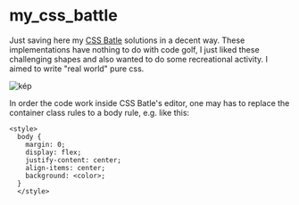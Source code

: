 # my_css_battle

Just saving here my [CSS Batle](https://cssbattle.dev/) solutions in a decent way.
These implementations have nothing to do with code golf, I just liked these challenging shapes and also wanted to do some recreational activity. I aimed to write "real world" pure css.

![kép](https://github.com/ttapupy/my_css_battle/assets/23095938/0a142952-ce22-42c3-b541-774df4caeeab)

In order the code work inside CSS Batle's editor, one may has to replace the container class rules to a body rule, e.g. like this:

    <style>
      body {
        margin: 0;
        display: flex;
        justify-content: center;
        align-items: center;
        background: <color>;
      }
      </style>


